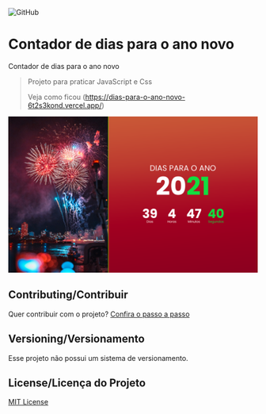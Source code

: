 ![GitHub](https://img.shields.io/github/license/jotaOliver/dias-para-o-ano-novo?style=flat-square)
# Contador de dias para o ano novo
Contador de dias para o ano novo

> Projeto para praticar JavaScript e Css
> 
> Veja como ficou (https://dias-para-o-ano-novo-6t2s3kond.vercel.app/)

<p align="center">
  <img alt="Capa do projeto" src="./_docs/capa-projeto.png" />
</p>

## Contributing/Contribuir
Quer contribuir com o projeto? [Confira o passo a passo](./CONTRIBUTING.md)

## Versioning/Versionamento
Esse projeto não possui um sistema de versionamento.

## License/Licença do Projeto
[MIT License](./LICENSE.md)
